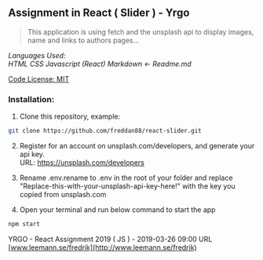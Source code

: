 ## Assignment in React ( Slider ) - Yrgo

> This application is using fetch and the unsplash api to display images, name and links to authors pages...

_Languages Used:_ <br/>
_HTML CSS Javascript (React) Markdown <- Readme.md_

[Code License: MIT](https://choosealicense.com/licenses/mit/)

### Installation:

1. Clone this repository, example:
```Bash
git clone https://github.com/freddan88/react-slider.git
```

2. Register for an account on unsplash.com/developers, and generate your api key.<br/>URL: https://unsplash.com/developers

3. Rename .env.rename to .env in the root of your folder and replace<br/>
"Replace-this-with-your-unsplash-api-key-here!" with the key you copied from unsplash.com

4. Open your terminal and run below command to start the app
```Bash
npm start
```

YRGO - React Assignment 2019 ( JS ) - 2019-03-26 09:00 URL [www.leemann.se/fredrik](http://www.leemann.se/fredrik)